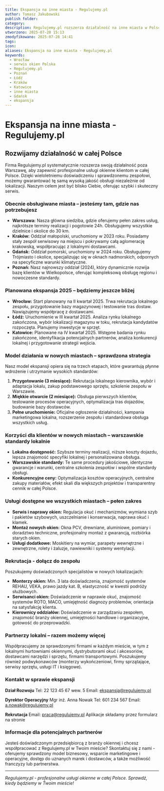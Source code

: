 ```yaml
---
title: Ekspansja na inne miasta - Regulujemy.pl
author: Tomasz Jakubowski
publish folder:
category:
description: Regulujemy.pl rozszerza działalność na inne miasta w Polsce. Sprawdź, gdzie już jesteśmy (Kraków, Gdańsk, Poznań) i gdzie planujemy ekspansję (Wrocław, Łódź, Katowice). Profesjonalny serwis okien i drzwi.
utworzono: 2025-07-20 15:13
zmodyfikowano: 2025-07-28 14:41
tags:
icon:
aliases: Ekspansja na inne miasta - Regulujemy.pl
keywords:
  - Wrocław
  - serwis okien Polska
  - Regulujemy.pl
  - Poznań
  - Łódź
  - Kraków
  - Katowice
  - inne miasta
  - Gdańsk
  - ekspansja
---
```

# Ekspansja na inne miasta - Regulujemy.pl

## Rozwijamy działalność w całej Polsce

Firma Regulujemy.pl systematycznie rozszerza swoją działalność poza Warszawę, aby zapewnić profesjonalne usługi okienne klientom w całej Polsce. Dzięki wieloletniemu doświadczeniu i sprawdzonemu zespołowi, możemy gwarantować tę samą wysoką jakość obsługi niezależnie od lokalizacji. Naszym celem jest być blisko Ciebie, oferując szybki i skuteczny serwis.

### Obecnie obsługiwane miasta – jesteśmy tam, gdzie nas potrzebujesz

*   **Warszawa:** Nasza główna siedziba, gdzie oferujemy pełen zakres usług, najkrótsze terminy realizacji i pogotowie 24h. Obsługujemy wszystkie dzielnice i okolice do 30 km.
*   **Kraków:** Oddział małopolski, uruchomiony w 2023 roku. Posiadamy stały zespół serwisowy na miejscu i pokrywamy całą aglomerację krakowską, współpracując z lokalnymi dostawcami.
*   **Gdańsk:** Oddział pomorski, uruchomiony w 2024 roku. Obsługujemy Trójmiasto i okolice, specjalizując się w oknach nadmorskich, odpornych na specyficzne warunki klimatyczne.
*   **Poznań:** Nasz najnowszy oddział (2024), który dynamicznie rozwija bazę klientów w Wielkopolsce, oferując kompleksową obsługę regionu i nowoczesne standardy.

### Planowana ekspansja 2025 – będziemy jeszcze bliżej

*   **Wrocław:** Start planowany na II kwartał 2025. Trwa rekrutacja lokalnego zespołu, przygotowanie bazy magazynowej i testowanie tras dostaw. Nawiązujemy współpracę z dostawcami.
*   **Łódź:** Uruchomienie w III kwartał 2025. Analiza rynku lokalnego zakończona, wybór lokalizacji magazynu w toku, rekrutacja kandydatów rozpoczęta. Planujemy inwestycje w sprzęt.
*   **Katowice:** Planowane na IV kwartał 2025. Wstępne badania rynku zakończone, identyfikacja potencjalnych partnerów, analiza konkurencji lokalnej i przygotowanie strategii wejścia.

### Model działania w nowych miastach – sprawdzona strategia

Nasz model ekspansji opiera się na trzech etapach, które gwarantują płynne wdrożenie i utrzymanie wysokich standardów:

1.  **Przygotowanie (3 miesiące):** Rekrutacja lokalnego kierownika, wybór i adaptacja lokalu, zakup podstawowego sprzętu, szkolenie zespołu w Warszawie.
2.  **Miękkie otwarcie (2 miesiące):** Obsługa pierwszych klientów, testowanie procesów operacyjnych, optymalizacja tras dojazdów, budowanie bazy dostawców.
3.  **Pełne uruchomienie:** Oficjalne ogłoszenie działalności, kampania marketingowa lokalna, rozszerzenie zespołu i standardowa obsługa wszystkich usług.

### Korzyści dla klientów w nowych miastach – warszawskie standardy lokalnie

*   **Lokalna dostępność:** Szybsze terminy realizacji, niższe koszty dojazdu, lepsza znajomość specyfiki lokalnej i personalizowana obsługa.
*   **Warszawskie standardy:** Te same procedury jakościowe, identyczne gwarancje i warunki, centralne szkolenia zespołów i wspólne standardy obsługi.
*   **Konkurencyjne ceny:** Optymalizacja kosztów operacyjnych, centralne zakupy materiałów, efekt skali dla większych projektów i transparentny cennik w całej Polsce.

### Usługi dostępne we wszystkich miastach – pełen zakres

*   **Serwis i naprawy okien:** Regulacja okuć i mechanizmów, wymiana szyb i pakietów szybowych, uszczelnianie i konserwacja, naprawa okuć i klamek.
*   **Montaż nowych okien:** Okna PCV, drewniane, aluminiowe, pomiary i doradztwo techniczne, profesjonalny montaż z gwarancją, rozbiórka starych okien.
*   **Usługi dodatkowe:** Moskitiery na wymiar, parapety wewnętrzne i zewnętrzne, rolety i żaluzje, nawiewniki i systemy wentylacji.

### Rekrutacja - dołącz do zespołu

Poszukujemy doświadczonych specjalistów w nowych lokalizacjach:

*   **Monterzy okien:** Min. 3 lata doświadczenia, znajomość systemów REHAU, VEKA, prawo jazdy kat. B, elastyczność w kwestii podróży służbowych.
*   **Serwisanci okien:** Doświadczenie w naprawie okuć, znajomość systemów ROTO, MACO, umiejętność diagnozy problemów, orientacja na satysfakcję klienta.
*   **Kierownicy oddziałów:** Doświadczenie w zarządzaniu zespołem, znajomość branży okiennej, umiejętności handlowe i organizacyjne, gotowość do przeprowadzki.

### Partnerzy lokalni – razem możemy więcej

Współpracujemy ze sprawdzonymi firmami w każdym mieście, w tym z lokalnymi hurtowniami okiennymi, dystrybutorami okuć i akcesoriów, dostawcami narzędzi i sprzętu, firmami transportowymi. Poszukujemy również podwykonawców (monterzy wykończeniowi, firmy sprzątające, serwisy sprzętu, usługi IT i księgowe).

### Kontakt w sprawie ekspansji

**Dział Rozwoju**
Tel: 22 123 45 67 wew. 5
Email: ekspansja@regulujemy.pl

**Dyrektor Operacyjny**
Mgr inż. Anna Nowak
Tel: 601 234 567
Email: a.nowak@regulujemy.pl

**Rekrutacja**
Email: praca@regulujemy.pl
Aplikacje składamy przez formularz na stronie

### Informacje dla potencjalnych partnerów

Jesteś doświadczonym przedsiębiorcą z branży okiennej i chcesz współpracować z Regulujemy.pl w Twoim mieście? Skontaktuj się z nami - oferujemy sprawdzony model biznesowy, wsparcie marketingowe i operacyjne, dostęp do uznanych marek i dostawców, a także możliwość franczyzy lub partnerstwa.

---

*Regulujemy.pl - profesjonalne usługi okienne w całej Polsce. Sprawdź, kiedy będziemy w Twoim mieście!*